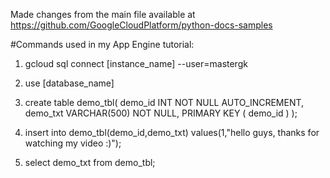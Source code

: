 Made changes from the main file available at https://github.com/GoogleCloudPlatform/python-docs-samples

#Commands used in my App Engine tutorial:

1. gcloud sql connect [instance_name] --user=mastergk

2. use [database_name]

3. create table demo_tbl(
   demo_id INT NOT NULL AUTO_INCREMENT,
   demo_txt VARCHAR(500) NOT NULL,
   PRIMARY KEY ( demo_id )
);

4. insert into demo_tbl(demo_id,demo_txt) values(1,"hello guys, thanks for watching my video :)");

5. select demo_txt from demo_tbl;
